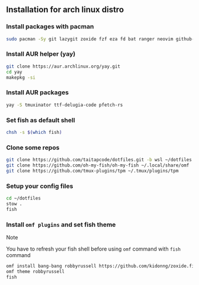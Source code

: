 ## Installation for arch linux distro

### Install packages with pacman

```bash
sudo pacman -Sy git lazygit zoxide fzf eza fd bat ranger neovim github-cli stow base-devel tmux
```

### Install AUR helper (yay)

```bash
git clone https://aur.archlinux.org/yay.git
cd yay
makepkg -si
```

### Install AUR packages

```bash
yay -S tmuxinator ttf-delugia-code pfetch-rs
```

### Set fish as default shell

```bash
chsh -s $(which fish)
```

### Clone some repos

```bash
git clone https://github.com/taitapcode/dotfiles.git -b wsl ~/dotfiles
git clone https://github.com/oh-my-fish/oh-my-fish ~/.local/share/omf
git clone https://github.com/tmux-plugins/tpm ~/.tmux/plugins/tpm
```

### Setup your config files

```bash
cd ~/dotfiles
stow .
fish
```

### Install `omf plugins` and set fish theme

> [!NOTE]
> You have to refresh your fish shell before using `omf` command with `fish` command

```bash
omf install bang-bang robbyrussell https://github.com/kidonng/zoxide.fish https://github.com/PatrickF1/fzf.fish
omf theme robbyrussell
fish
```
